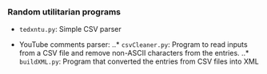 ### Random utilitarian programs ###


* `tedxntu.py`: Simple CSV parser

* YouTube comments parser: 
..* `csvCleaner.py`: Program to read inputs from a CSV file and remove non-ASCII characters from the entries. 
..* `buildXML.py`: Program that converted the entries from CSV files into XML